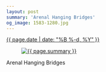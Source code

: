 ```yaml
---
layout: post
summary: 'Arenal Hanging Bridges'
og_image: 1583-1280.jpg
---
```


<p>
 <time>
  <a href="/1583">
   {{ page.date | date: "%B %-d, %Y" }}
  </a>
 </time>
 <a href="/1583">
  <figure data-taken="1/30/2022">
   <img alt="{{ page.summary }}" sizes="(min-width: 700px) 50vw, calc(100vw - 2rem)" src="{{ site.assets_url }}/1583-640.jpg" srcset="{{ site.assets_url }}/1583-320.jpg 320w, {{ site.assets_url }}/1583-640.jpg 640w, {{ site.assets_url }}/1583-960.jpg 960w, {{ site.assets_url }}/1583-1280.jpg 1280w"/>
  </figure>
 </a>
 <span>
  Arenal Hanging Bridges
 </span>
</p>
